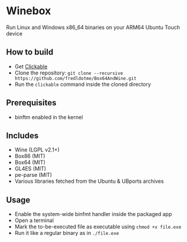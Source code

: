 # Winebox

Run Linux and Windows x86_64 binaries on your ARM64 Ubuntu Touch device

## How to build

- Get [Clickable](https://clickable-ut.dev)
- Clone the repository: `git clone --recursive https://github.com/fredldotme/Box64AndWine.git`
- Run the `clickable` command inside the cloned directory


## Prerequisites

- binftm enabled in the kernel


## Includes

- Wine (LGPL v2.1+)
- Box86 (MIT)
- Box64 (MIT)
- GL4ES (MIT)
- pe-parse (MIT)
- Various libraries fetched from the Ubuntu & UBports archives


## Usage

- Enable the system-wide binfmt handler inside the packaged app
- Open a terminal
- Mark the to-be-executed file as executable using `chmod +x file.exe`
- Run it like a regular binary as in `./file.exe`

